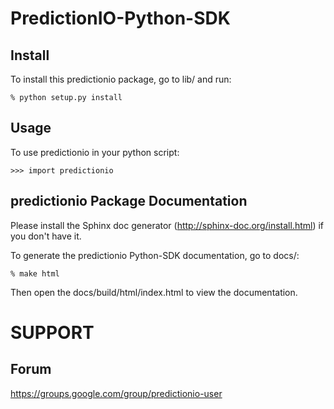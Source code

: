 PredictionIO-Python-SDK
=======================

Install
--------

To install this predictionio package, go to lib/ and run:
   
	% python setup.py install

Usage
-------------

To use predictionio in your python script:
   
	>>> import predictionio


predictionio Package Documentation
----------------------------------

Please install the Sphinx doc generator (http://sphinx-doc.org/install.html) if you don't have it.

To generate the predictionio Python-SDK documentation, go to docs/:

	% make html
	
Then open the docs/build/html/index.html to view the documentation.

SUPPORT
===========

Forum
-----

https://groups.google.com/group/predictionio-user
